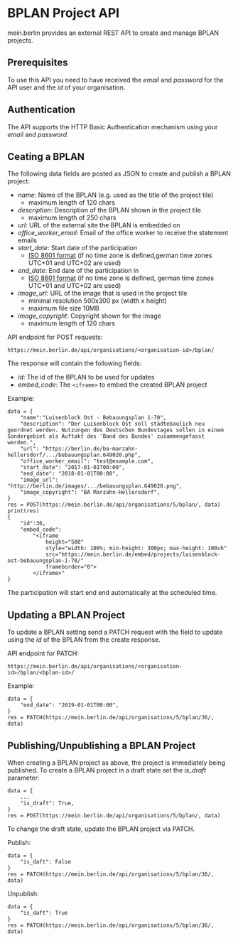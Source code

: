 # BPLAN Project API

mein.berlin provides an external REST API to create and manage BPLAN projects.

## Prerequisites

To use this API you need to have received the *email* and *password* for the
API user and the *id* of your organisation.

## Authentication

The API supports the HTTP Basic Authentication mechanism using your *email* and *password*.

## Ceating a BPLAN

The following data fields are posted as JSON to create and publish a BPLAN
project:

-   *name*: Name of the BPLAN (e.g. used as the title of the project tile)
    - maximum length of 120 chars
-   *description*: Description of the BPLAN shown in the project tile
    - maximum length of 250 chars
-   *url*: URL of the external site the BPLAN is embedded on
-   *office_worker_email*: Email of the office worker to receive the statement emails
-   *start_date*: Start date of the participation 
    - [ISO 8601 format](https://en.wikipedia.org/wiki/ISO_8601) (if no time zone is  defined,german time zones UTC+01 and UTC+02 are used)
-   *end_date*: End date of the participation in 
    - [ISO 8601 format](https://en.wikipedia.org/wiki/ISO_8601) (if no time zone is  defined,  german time zones UTC+01 and UTC+02 are used)
-   *image_url*: URL of the image that is used in the project tile
    - minimal resolution 500x300 px (width x height)
    - maximum file size 10MB
-   *image_copyright*: Copyright shown for the image
    - maximum length of 120 chars

API endpoint for POST requests:

    https://mein.berlin.de/api/organisations/<organisation-id>/bplan/

The response will contain the following fields:

-   *id*: The id of the BPLAN to be used for updates
-   *embed_code*: The `<iframe>` to embed the created BPLAN project

Example:

    data = {
        "name":"Luisenblock Ost - Bebauungsplan 1-70",
        "description": "Der Luisenblock Ost soll städtebaulich neu geordnet werden. Nutzungen des Deutschen Bundestages sollen in einem Sondergebiet als Auftakt des 'Band des Bundes' zusammengefasst werden.",
        "url": "https://berlin.de/ba-marzahn-hellersdorf/.../bebauungsplan.649020.php",
        "office_worker_email": "test@example.com",
        "start_date": "2017-01-01T00:00",
        "end_date": "2018-01-01T00:00",
        "image_url": "http://berlin.de/images/.../bebauungsplan.649020.png",
        "image_copyright": "BA Marzahn-Hellersdorf",
    }
    res = POST(https://mein.berlin.de/api/organisations/5/bplan/, data)
    print(res)
    {
        "id":36,
        "embed_code":
            "<iframe
                height="500"
                style="width: 100%; min-height: 300px; max-height: 100vh"
                src="https://mein.berlin.de/embed/projects/luisenblock-ost-bebauungsplan-1-70/"
                frameborder="0">
            </iframe>"
    }

The participation will start end end automatically at the scheduled time.

## Updating a BPLAN Project

To update a BPLAN setting send a PATCH request with the field to update using
the *id* of the BPLAN from the create response.

API endpoint for PATCH:

    https://mein.berlin.de/api/organisations/<organisation-id>/bplan/<bplan-id>/

Example:

    data = {
        "end_date": "2019-01-01T00:00",
    }
    res = PATCH(https://mein.berlin.de/api/organisations/5/bplan/36/, data)

## Publishing/Unpublishing a BPLAN Project

When creating a BPLAN project as above, the project is immediately being
published. To create a BPLAN project in a draft state set the *is_draft*
parameter:

    data = {
        ...
        "is_draft": True,
    }
    res = POST(https://mein.berlin.de/api/organisations/5/bplan/, data)

To change the draft state, update the BPLAN project via PATCH.

Publish:

    data = {
        "is_daft": False
    }
    res = PATCH(https://mein.berlin.de/api/organisations/5/bplan/36/, data)

Unpublish:

    data = {
        "is_daft": True
    }
    res = PATCH(https://mein.berlin.de/api/organisations/5/bplan/36/, data)
